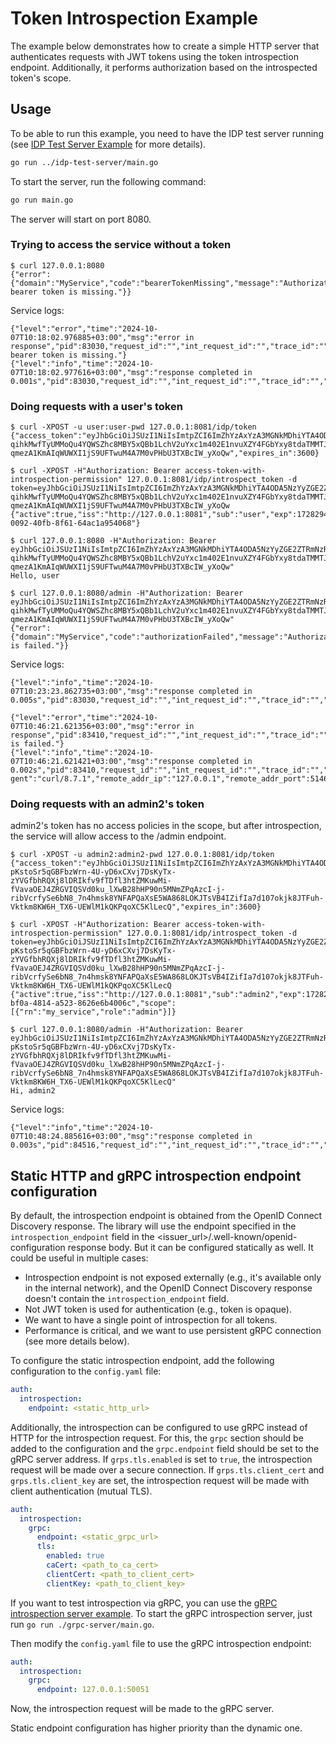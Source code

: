 # Token Introspection Example

The example below demonstrates how to create a simple HTTP server that authenticates requests with JWT tokens using the token introspection endpoint.
Additionally, it performs authorization based on the introspected token's scope.

## Usage

To be able to run this example, you need to have the IDP test server running (see [IDP Test Server Example](../idp-test-server/README.md) for more details).

```bash
go run ../idp-test-server/main.go
```

To start the server, run the following command:

```bash
go run main.go
```

The server will start on port 8080.

### Trying to access the service without a token

```shell
$ curl 127.0.0.1:8080
{"error":{"domain":"MyService","code":"bearerTokenMissing","message":"Authorization bearer token is missing."}}
```
Service logs:
```
{"level":"error","time":"2024-10-07T10:18:02.976885+03:00","msg":"error in response","pid":83030,"request_id":"","int_request_id":"","trace_id":"","error_code":"bearerTokenMissing","error_message":"Authorization bearer token is missing."}
{"level":"info","time":"2024-10-07T10:18:02.977616+03:00","msg":"response completed in 0.001s","pid":83030,"request_id":"","int_request_id":"","trace_id":"","method":"GET","uri":"/","remote_addr":"127.0.0.1:50735","content_length":0,"user_agent":"curl/8.7.1","remote_addr_ip":"127.0.0.1","remote_addr_port":50735,"duration_ms":0,"duration":798,"status":401,"bytes_sent":111}
```

### Doing requests with a user's token

```shell
$ curl -XPOST -u user:user-pwd 127.0.0.1:8081/idp/token
{"access_token":"eyJhbGciOiJSUzI1NiIsImtpZCI6ImZhYzAxYzA3MGNkMDhiYTA4ODA5NzYyZGE2ZTRmNzRhZjE0ZTQ3OTAiLCJ0eXAiOiJhdCtqd3QifQ.eyJpc3MiOiJodHRwOi8vMTI3LjAuMC4xOjgwODEiLCJzdWIiOiJ1c2VyIiwiZXhwIjoxNzI4Mjk0ODY5LCJqdGkiOiI0NzRhZTRiYS0wMDkyLTQwZmItOGY2MS02NGFjMWE5NTQwNjgifQ.mIDx9XuqRZmaWtshrSMGuzC2ONQDOqliwuiCctQVCS_a_U19mbs2pbSNJXVd8TmPb2abP7ANgaF9htyuJohdyaIcgFU92dK_ParunHH-qihkMwfTyUMMoQu4YQWSZhc8MBY5xQBb1LchV2uYxc1m402E1nvuXZY4FGbYxy8tdaTMMTJWBjStouMZ0meSDvwSP2mu7J8pCD4V3J6Um4gxtfaesovdyXahdlCwh34e0ey2_KcIuGR3QCOJYNRyEG2CYuMe5mfSrC5f0PkLpBY3G94pSJ_naf0qg4Xz-qmezA1KmAIqWUWXI1jS9UFTwuM4A7M0vPHbU3TXBcIW_yXoQw","expires_in":3600}

$ curl -XPOST -H"Authorization: Bearer access-token-with-introspection-permission" 127.0.0.1:8081/idp/introspect_token -d token=eyJhbGciOiJSUzI1NiIsImtpZCI6ImZhYzAxYzA3MGNkMDhiYTA4ODA5NzYyZGE2ZTRmNzRhZjE0ZTQ3OTAiLCJ0eXAiOiJhdCtqd3QifQ.eyJpc3MiOiJodHRwOi8vMTI3LjAuMC4xOjgwODEiLCJzdWIiOiJ1c2VyIiwiZXhwIjoxNzI4Mjk0ODY5LCJqdGkiOiI0NzRhZTRiYS0wMDkyLTQwZmItOGY2MS02NGFjMWE5NTQwNjgifQ.mIDx9XuqRZmaWtshrSMGuzC2ONQDOqliwuiCctQVCS_a_U19mbs2pbSNJXVd8TmPb2abP7ANgaF9htyuJohdyaIcgFU92dK_ParunHH-qihkMwfTyUMMoQu4YQWSZhc8MBY5xQBb1LchV2uYxc1m402E1nvuXZY4FGbYxy8tdaTMMTJWBjStouMZ0meSDvwSP2mu7J8pCD4V3J6Um4gxtfaesovdyXahdlCwh34e0ey2_KcIuGR3QCOJYNRyEG2CYuMe5mfSrC5f0PkLpBY3G94pSJ_naf0qg4Xz-qmezA1KmAIqWUWXI1jS9UFTwuM4A7M0vPHbU3TXBcIW_yXoQw
{"active":true,"iss":"http://127.0.0.1:8081","sub":"user","exp":1728294869,"jti":"474ae4ba-0092-40fb-8f61-64ac1a954068"}

$ curl 127.0.0.1:8080 -H"Authorization: Bearer eyJhbGciOiJSUzI1NiIsImtpZCI6ImZhYzAxYzA3MGNkMDhiYTA4ODA5NzYyZGE2ZTRmNzRhZjE0ZTQ3OTAiLCJ0eXAiOiJhdCtqd3QifQ.eyJpc3MiOiJodHRwOi8vMTI3LjAuMC4xOjgwODEiLCJzdWIiOiJ1c2VyIiwiZXhwIjoxNzI4Mjk0ODY5LCJqdGkiOiI0NzRhZTRiYS0wMDkyLTQwZmItOGY2MS02NGFjMWE5NTQwNjgifQ.mIDx9XuqRZmaWtshrSMGuzC2ONQDOqliwuiCctQVCS_a_U19mbs2pbSNJXVd8TmPb2abP7ANgaF9htyuJohdyaIcgFU92dK_ParunHH-qihkMwfTyUMMoQu4YQWSZhc8MBY5xQBb1LchV2uYxc1m402E1nvuXZY4FGbYxy8tdaTMMTJWBjStouMZ0meSDvwSP2mu7J8pCD4V3J6Um4gxtfaesovdyXahdlCwh34e0ey2_KcIuGR3QCOJYNRyEG2CYuMe5mfSrC5f0PkLpBY3G94pSJ_naf0qg4Xz-qmezA1KmAIqWUWXI1jS9UFTwuM4A7M0vPHbU3TXBcIW_yXoQw"
Hello, user

$ curl 127.0.0.1:8080/admin -H"Authorization: Bearer eyJhbGciOiJSUzI1NiIsImtpZCI6ImZhYzAxYzA3MGNkMDhiYTA4ODA5NzYyZGE2ZTRmNzRhZjE0ZTQ3OTAiLCJ0eXAiOiJhdCtqd3QifQ.eyJpc3MiOiJodHRwOi8vMTI3LjAuMC4xOjgwODEiLCJzdWIiOiJ1c2VyIiwiZXhwIjoxNzI4Mjk0ODY5LCJqdGkiOiI0NzRhZTRiYS0wMDkyLTQwZmItOGY2MS02NGFjMWE5NTQwNjgifQ.mIDx9XuqRZmaWtshrSMGuzC2ONQDOqliwuiCctQVCS_a_U19mbs2pbSNJXVd8TmPb2abP7ANgaF9htyuJohdyaIcgFU92dK_ParunHH-qihkMwfTyUMMoQu4YQWSZhc8MBY5xQBb1LchV2uYxc1m402E1nvuXZY4FGbYxy8tdaTMMTJWBjStouMZ0meSDvwSP2mu7J8pCD4V3J6Um4gxtfaesovdyXahdlCwh34e0ey2_KcIuGR3QCOJYNRyEG2CYuMe5mfSrC5f0PkLpBY3G94pSJ_naf0qg4Xz-qmezA1KmAIqWUWXI1jS9UFTwuM4A7M0vPHbU3TXBcIW_yXoQw"
{"error":{"domain":"MyService","code":"authorizationFailed","message":"Authorization is failed."}}
```
Service logs:
```
{"level":"info","time":"2024-10-07T10:23:23.862735+03:00","msg":"response completed in 0.005s","pid":83030,"request_id":"","int_request_id":"","trace_id":"","method":"GET","uri":"/","remote_addr":"127.0.0.1:50886","content_length":0,"user_agent":"curl/8.7.1","remote_addr_ip":"127.0.0.1","remote_addr_port":50886,"duration_ms":4,"duration":4688,"status":200,"bytes_sent":11}

{"level":"error","time":"2024-10-07T10:46:21.621356+03:00","msg":"error in response","pid":83410,"request_id":"","int_request_id":"","trace_id":"","error_code":"authorizationFailed","error_message":"Authorization is failed."}
{"level":"info","time":"2024-10-07T10:46:21.621421+03:00","msg":"response completed in 0.002s","pid":83410,"request_id":"","int_request_id":"","trace_id":"","method":"GET","uri":"/admin","remote_addr":"127.0.0.1:51469","content_length":0,"user_a
gent":"curl/8.7.1","remote_addr_ip":"127.0.0.1","remote_addr_port":51469,"duration_ms":1,"duration":1673,"status":403,"bytes_sent":98}
```

### Doing requests with an admin2's token

admin2's token has no access policies in the scope, but after introspection, the service will allow access to the /admin endpoint.

```shell
$ curl -XPOST -u admin2:admin2-pwd 127.0.0.1:8081/idp/token
{"access_token":"eyJhbGciOiJSUzI1NiIsImtpZCI6ImZhYzAxYzA3MGNkMDhiYTA4ODA5NzYyZGE2ZTRmNzRhZjE0ZTQ3OTAiLCJ0eXAiOiJhdCtqd3QifQ.eyJpc3MiOiJodHRwOi8vMTI3LjAuMC4xOjgwODEiLCJzdWIiOiJhZG1pbjIiLCJleHAiOjE3MjgyOTQ3MjksImp0aSI6ImZkY2QyMzRiLWJmMGEtNDgxNC1hNTIzLTg2MjZlNmI0MDA2YyJ9.ZCkklH8UtCnL6KLV1L1wimNEKJqCBPErzslNBu_Ox9Cahg590nl1TwdnOrIQgjvPTgRzk5hpiFEiXIsCY1uxtxTiWKtRqGPnKRnityvnQ7VMEc7Iwj-pKstoSr5qGBFbzWrn-4U-yD6xCXvj7DsKyTx-zYVGfbhRQXj8lDRIkfv9fTDfl3htZMKuwMi-fVavaOEJ4ZRGVIQSVd0ku_lXwB28hHP90n5MNmZPqAzcI-j-ribVcrfySe6bN8_7n4hmsk8YNFAPQaXsE5WA868LOKJTsVB4IZifIa7d107okjk8JTFuh-Vktkm8KW6H_TX6-UEWlM1kQKPqoXC5KlLecQ","expires_in":3600}

$ curl -XPOST -H"Authorization: Bearer access-token-with-introspection-permission" 127.0.0.1:8081/idp/introspect_token -d token=eyJhbGciOiJSUzI1NiIsImtpZCI6ImZhYzAxYzA3MGNkMDhiYTA4ODA5NzYyZGE2ZTRmNzRhZjE0ZTQ3OTAiLCJ0eXAiOiJhdCtqd3QifQ.eyJpc3MiOiJodHRwOi8vMTI3LjAuMC4xOjgwODEiLCJzdWIiOiJhZG1pbjIiLCJleHAiOjE3MjgyOTQ3MjksImp0aSI6ImZkY2QyMzRiLWJmMGEtNDgxNC1hNTIzLTg2MjZlNmI0MDA2YyJ9.ZCkklH8UtCnL6KLV1L1wimNEKJqCBPErzslNBu_Ox9Cahg590nl1TwdnOrIQgjvPTgRzk5hpiFEiXIsCY1uxtxTiWKtRqGPnKRnityvnQ7VMEc7Iwj-pKstoSr5qGBFbzWrn-4U-yD6xCXvj7DsKyTx-zYVGfbhRQXj8lDRIkfv9fTDfl3htZMKuwMi-fVavaOEJ4ZRGVIQSVd0ku_lXwB28hHP90n5MNmZPqAzcI-j-ribVcrfySe6bN8_7n4hmsk8YNFAPQaXsE5WA868LOKJTsVB4IZifIa7d107okjk8JTFuh-Vktkm8KW6H_TX6-UEWlM1kQKPqoXC5KlLecQ
{"active":true,"iss":"http://127.0.0.1:8081","sub":"admin2","exp":1728294729,"jti":"fdcd234b-bf0a-4814-a523-8626e6b4006c","scope":[{"rn":"my_service","role":"admin"}]}

$ curl 127.0.0.1:8080/admin -H"Authorization: Bearer eyJhbGciOiJSUzI1NiIsImtpZCI6ImZhYzAxYzA3MGNkMDhiYTA4ODA5NzYyZGE2ZTRmNzRhZjE0ZTQ3OTAiLCJ0eXAiOiJhdCtqd3QifQ.eyJpc3MiOiJodHRwOi8vMTI3LjAuMC4xOjgwODEiLCJzdWIiOiJhZG1pbjIiLCJleHAiOjE3MjgyOTQ3MjksImp0aSI6ImZkY2QyMzRiLWJmMGEtNDgxNC1hNTIzLTg2MjZlNmI0MDA2YyJ9.ZCkklH8UtCnL6KLV1L1wimNEKJqCBPErzslNBu_Ox9Cahg590nl1TwdnOrIQgjvPTgRzk5hpiFEiXIsCY1uxtxTiWKtRqGPnKRnityvnQ7VMEc7Iwj-pKstoSr5qGBFbzWrn-4U-yD6xCXvj7DsKyTx-zYVGfbhRQXj8lDRIkfv9fTDfl3htZMKuwMi-fVavaOEJ4ZRGVIQSVd0ku_lXwB28hHP90n5MNmZPqAzcI-j-ribVcrfySe6bN8_7n4hmsk8YNFAPQaXsE5WA868LOKJTsVB4IZifIa7d107okjk8JTFuh-Vktkm8KW6H_TX6-UEWlM1kQKPqoXC5KlLecQ"
Hi, admin2
```
Service logs:
```
{"level":"info","time":"2024-10-07T10:48:24.885616+03:00","msg":"response completed in 0.003s","pid":84516,"request_id":"","int_request_id":"","trace_id":"","method":"GET","uri":"/admin","remote_addr":"127.0.0.1:51527","content_length":0,"user_agent":"curl/8.7.1","remote_addr_ip":"127.0.0.1","remote_addr_port":51527,"duration_ms":2,"duration":2866,"status":200,"bytes_sent":10}
```

## Static HTTP and gRPC introspection endpoint configuration

By default, the introspection endpoint is obtained from the OpenID Connect Discovery response. The library will use the endpoint specified in the `introspection_endpoint` field in the <issuer_url>/.well-known/openid-configuration response body.
But it can be configured statically as well. It could be useful in multiple cases:
- Introspection endpoint is not exposed externally (e.g., it's available only in the internal network), and the OpenID Connect Discovery response doesn't contain the `introspection_endpoint` field.
- Not JWT token is used for authentication (e.g., token is opaque).
- We want to have a single point of introspection for all tokens.
- Performance is critical, and we want to use persistent gRPC connection (see more details below).

To configure the static introspection endpoint, add the following configuration to the `config.yaml` file:

```yaml
auth:
  introspection:
    endpoint: <static_http_url>
```

Additionally, the introspection can be configured to use gRPC instead of HTTP for the introspection request.
For this, the `grpc` section should be added to the configuration and the `grpc.endpoint` field should be set to the gRPC server address.
If `grps.tls.enabled` is set to `true`, the introspection request will be made over a secure connection.
If `grps.tls.client_cert` and `grps.tls.client_key` are set, the introspection request will be made with client authentication (mutual TLS).

```yaml
auth:
  introspection:
    grpc:
      endpoint: <static_grpc_url>
      tls:
        enabled: true
        caCert: <path_to_ca_cert>
        clientCert: <path_to_client_cert>
        clientKey: <path_to_client_key>
```

If you want to test introspection via gRPC, you can use the [gRPC introspection server example](./grpc-server).
To start the gRPC introspection server, just run `go run ./grpc-server/main.go`.

Then modify the `config.yaml` file to use the gRPC introspection endpoint:

```yaml
auth:
  introspection:
    grpc:
      endpoint: 127.0.0.1:50051
```

Now, the introspection request will be made to the gRPC server.

Static endpoint configuration has higher priority than the dynamic one.
